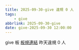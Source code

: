 ```yaml
---
title: 2025-09-30-give 違規 0 人
tags:
    - give
abbrlink: 2025-09-30-give
date: give-2025-09-30 12:00:00
---
```

give 板 [板規連結](https://www.ptt.cc/bbs/give/M.1612495900.A.C32.html)
昨天違規 0 人
